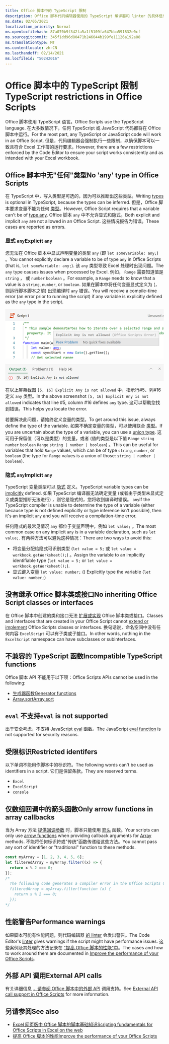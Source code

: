 ```yaml
---
title: Office 脚本中的 TypeScript 限制
description: Office 脚本代码编辑器使用的 TypeScript 编译器和 linter 的具体信息。
ms.date: 02/05/2021
localization_priority: Normal
ms.openlocfilehash: 87a070b9f342fa5a1f5109fa647bba591832e0cf
ms.sourcegitcommit: 345f1dd96d80471b246044b199fe11126a192a88
ms.translationtype: MT
ms.contentlocale: zh-CN
ms.lasthandoff: 02/14/2021
ms.locfileid: "50242016"
---
```

# <a name="typescript-restrictions-in-office-scripts"></a><span data-ttu-id="321cb-103">Office 脚本中的 TypeScript 限制</span><span class="sxs-lookup"><span data-stu-id="321cb-103">TypeScript restrictions in Office Scripts</span></span>

<span data-ttu-id="321cb-104">Office 脚本使用 TypeScript 语言。</span><span class="sxs-lookup"><span data-stu-id="321cb-104">Office Scripts use the TypeScript language.</span></span> <span data-ttu-id="321cb-105">在大多数情况下，任何 TypeScript 或 JavaScript 代码都将在 Office 脚本中运行。</span><span class="sxs-lookup"><span data-stu-id="321cb-105">For the most part, any TypeScript or JavaScript code will work in an Office Script.</span></span> <span data-ttu-id="321cb-106">但是，代码编辑器会强制执行一些限制，以确保脚本可以一致且符合 Excel 工作簿的运行要求。</span><span class="sxs-lookup"><span data-stu-id="321cb-106">However, there are a few restrictions enforced by the Code Editor to ensure your script works consistently and as intended with your Excel workbook.</span></span>

## <a name="no-any-type-in-office-scripts"></a><span data-ttu-id="321cb-107">Office 脚本中无"任何"类型</span><span class="sxs-lookup"><span data-stu-id="321cb-107">No 'any' type in Office Scripts</span></span>

<span data-ttu-id="321cb-108">在[](https://www.typescriptlang.org/docs/handbook/typescript-in-5-minutes.html) TypeScript 中，写入类型是可选的，因为可以推断出这些类型。</span><span class="sxs-lookup"><span data-stu-id="321cb-108">Writing [types](https://www.typescriptlang.org/docs/handbook/typescript-in-5-minutes.html) is optional in TypeScript, because the types can be inferred.</span></span> <span data-ttu-id="321cb-109">但是，Office 脚本要求变量不能为任何 [类型](https://www.typescriptlang.org/docs/handbook/basic-types.html#any)。</span><span class="sxs-lookup"><span data-stu-id="321cb-109">However, Office Script requires that a variable can't be of [type any](https://www.typescriptlang.org/docs/handbook/basic-types.html#any).</span></span> <span data-ttu-id="321cb-110">Office 脚本 `any` 中不允许显式和隐式。</span><span class="sxs-lookup"><span data-stu-id="321cb-110">Both explicit and implicit `any` are not allowed in an Office Script.</span></span> <span data-ttu-id="321cb-111">这些情况报告为错误。</span><span class="sxs-lookup"><span data-stu-id="321cb-111">These cases are reported as errors.</span></span>

### <a name="explicit-any"></a><span data-ttu-id="321cb-112">显式 `any`</span><span class="sxs-lookup"><span data-stu-id="321cb-112">Explicit `any`</span></span>

<span data-ttu-id="321cb-113">您无法在 Office 脚本中显式声明变量的类型 `any` (即 `let someVariable: any;`) 。</span><span class="sxs-lookup"><span data-stu-id="321cb-113">You cannot explicitly declare a variable to be of type `any` in Office Scripts (that is, `let someVariable: any;`).</span></span> <span data-ttu-id="321cb-114">该 `any` 类型导致 Excel 处理时出现问题。</span><span class="sxs-lookup"><span data-stu-id="321cb-114">The `any` type causes issues when processed by Excel.</span></span> <span data-ttu-id="321cb-115">例如， `Range` 需要知道值是 `string` ， 或 `number` `boolean` 。</span><span class="sxs-lookup"><span data-stu-id="321cb-115">For example, a `Range` needs to know that a value is a `string`, `number`, or `boolean`.</span></span> <span data-ttu-id="321cb-116">如果在脚本中将任何变量显式定义为 (，则运行脚本脚本之前) 出现编译时 `any` 错误。</span><span class="sxs-lookup"><span data-stu-id="321cb-116">You will receive a compile-time error (an error prior to running the script) if any variable is explicitly defined as the `any` type in the script.</span></span>

![在代码编辑器的悬停文本中显式显示任何消息](../images/explicit-any-editor-message.png)

![控制台窗口中的显式任何错误](../images/explicit-any-error-message.png)

<span data-ttu-id="321cb-119">在以上屏幕截图 `[5, 16] Explicit Any is not allowed` 中，指示行#5、列#16定义 `any` 类型。</span><span class="sxs-lookup"><span data-stu-id="321cb-119">In the above screenshot `[5, 16] Explicit Any is not allowed` indicates that line #5, column #16 defines `any` type.</span></span> <span data-ttu-id="321cb-120">这可以帮助您找到错误。</span><span class="sxs-lookup"><span data-stu-id="321cb-120">This helps you locate the error.</span></span>

<span data-ttu-id="321cb-121">若要解决此问题，请始终定义变量的类型。</span><span class="sxs-lookup"><span data-stu-id="321cb-121">To get around this issue, always define the type of the variable.</span></span> <span data-ttu-id="321cb-122">如果不确定变量的类型，可以使用联合 [类型](https://www.typescriptlang.org/docs/handbook/unions-and-intersections.html)。</span><span class="sxs-lookup"><span data-stu-id="321cb-122">If you are uncertain about the type of a variable, you can use a [union type](https://www.typescriptlang.org/docs/handbook/unions-and-intersections.html).</span></span> <span data-ttu-id="321cb-123">这可用于保留值（可以是类型）的变量，或者 (值的类型是以下值 `Range` `string` `number` `boolean` `Range` `string | number | boolean`) 。</span><span class="sxs-lookup"><span data-stu-id="321cb-123">This can be useful for variables that hold `Range` values, which can be of type `string`, `number`, or `boolean` (the type for `Range` values is a union of those: `string | number | boolean`).</span></span>

### <a name="implicit-any"></a><span data-ttu-id="321cb-124">隐式 `any`</span><span class="sxs-lookup"><span data-stu-id="321cb-124">Implicit `any`</span></span>

<span data-ttu-id="321cb-125">TypeScript 变量类型可以 [隐式](https://www.typescriptlang.org/docs/handbook/type-inference.html) 定义。</span><span class="sxs-lookup"><span data-stu-id="321cb-125">TypeScript variable types can be [implicitly](https://www.typescriptlang.org/docs/handbook/type-inference.html) defined.</span></span> <span data-ttu-id="321cb-126">如果 TypeScript 编译器无法确定变量 (或者由于类型未显式定义或类型推断无法进行) ，则它是隐式的，您将收到编译时错误。 `any`</span><span class="sxs-lookup"><span data-stu-id="321cb-126">If the TypeScript compiler is unable to determine the type of a variable (either because type is not defined explicitly or type inference isn't possible), then it's an implicit `any` and you will receive a compilation-time error.</span></span>

<span data-ttu-id="321cb-127">任何隐式的最常见情况 `any` 都位于变量声明中，例如 `let value;` 。</span><span class="sxs-lookup"><span data-stu-id="321cb-127">The most common case on any implicit `any` is in a variable declaration, such as `let value;`.</span></span> <span data-ttu-id="321cb-128">有两种方法可以避免这种情况：</span><span class="sxs-lookup"><span data-stu-id="321cb-128">There are two ways to avoid this:</span></span>

* <span data-ttu-id="321cb-129">将变量分配给隐式可识别类型 (`let value = 5;` 或 `let value = workbook.getWorksheet();`) 。</span><span class="sxs-lookup"><span data-stu-id="321cb-129">Assign the variable to an implicitly identifiable type (`let value = 5;` or `let value = workbook.getWorksheet();`).</span></span>
* <span data-ttu-id="321cb-130">显式键入变量 `let value: number;` () </span><span class="sxs-lookup"><span data-stu-id="321cb-130">Explicitly type the variable (`let value: number;`)</span></span>

## <a name="no-inheriting-office-script-classes-or-interfaces"></a><span data-ttu-id="321cb-131">没有继承 Office 脚本类或接口</span><span class="sxs-lookup"><span data-stu-id="321cb-131">No inheriting Office Script classes or interfaces</span></span>

<span data-ttu-id="321cb-132">在 Office 脚本中创建的类和接口无法 [扩展或实现](https://www.typescriptlang.org/docs/handbook/classes.html#inheritance) Office 脚本类或接口。</span><span class="sxs-lookup"><span data-stu-id="321cb-132">Classes and interfaces that are created in your Office Script cannot [extend or implement](https://www.typescriptlang.org/docs/handbook/classes.html#inheritance) Office Scripts classes or interfaces.</span></span> <span data-ttu-id="321cb-133">换句话说，命名空间中没有任何内容 `ExcelScript` 可以有子类或子接口。</span><span class="sxs-lookup"><span data-stu-id="321cb-133">In other words, nothing in the `ExcelScript` namespace can have subclasses or subinterfaces.</span></span>

## <a name="incompatible-typescript-functions"></a><span data-ttu-id="321cb-134">不兼容的 TypeScript 函数</span><span class="sxs-lookup"><span data-stu-id="321cb-134">Incompatible TypeScript functions</span></span>

<span data-ttu-id="321cb-135">Office 脚本 API 不能用于以下项：</span><span class="sxs-lookup"><span data-stu-id="321cb-135">Office Scripts APIs cannot be used in the following:</span></span>

* [<span data-ttu-id="321cb-136">生成器函数</span><span class="sxs-lookup"><span data-stu-id="321cb-136">Generator functions</span></span>](https://developer.mozilla.org/docs/Web/JavaScript/Guide/Iterators_and_Generators#generator_functions)
* [<span data-ttu-id="321cb-137">Array.sort</span><span class="sxs-lookup"><span data-stu-id="321cb-137">Array.sort</span></span>](https://developer.mozilla.org/docs/Web/JavaScript/Reference/Global_Objects/Array/sort)

## <a name="eval-is-not-supported"></a><span data-ttu-id="321cb-138">`eval` 不支持</span><span class="sxs-lookup"><span data-stu-id="321cb-138">`eval` is not supported</span></span>

<span data-ttu-id="321cb-139">出于安全考虑，不支持 JavaScript [eval](https://developer.mozilla.org/docs/Web/JavaScript/Reference/Global_Objects/eval) 函数。</span><span class="sxs-lookup"><span data-stu-id="321cb-139">The JavaScript [eval function](https://developer.mozilla.org/docs/Web/JavaScript/Reference/Global_Objects/eval) is not supported for security reasons.</span></span>

## <a name="restricted-identifers"></a><span data-ttu-id="321cb-140">受限标识</span><span class="sxs-lookup"><span data-stu-id="321cb-140">Restricted identifers</span></span>

<span data-ttu-id="321cb-141">以下单词不能用作脚本中的标识符。</span><span class="sxs-lookup"><span data-stu-id="321cb-141">The following words can't be used as identifiers in a script.</span></span> <span data-ttu-id="321cb-142">它们是保留条款。</span><span class="sxs-lookup"><span data-stu-id="321cb-142">They are reserved terms.</span></span>

* `Excel`
* `ExcelScript`
* `console`

## <a name="only-arrow-functions-in-array-callbacks"></a><span data-ttu-id="321cb-143">仅数组回调中的箭头函数</span><span class="sxs-lookup"><span data-stu-id="321cb-143">Only arrow functions in array callbacks</span></span>

<span data-ttu-id="321cb-144">当为 Array 方法 [提供回调参数](https://developer.mozilla.org/docs/Web/JavaScript/Reference/Functions/Arrow_functions) 时，脚本只能使用 [箭头](https://developer.mozilla.org/docs/Web/JavaScript/Reference/Global_Objects/Array) 函数。</span><span class="sxs-lookup"><span data-stu-id="321cb-144">Your scripts can only use [arrow functions](https://developer.mozilla.org/docs/Web/JavaScript/Reference/Functions/Arrow_functions) when providing callback arguments for [Array](https://developer.mozilla.org/docs/Web/JavaScript/Reference/Global_Objects/Array) methods.</span></span> <span data-ttu-id="321cb-145">不能将任何标识符或"传统"函数传递给这些方法。</span><span class="sxs-lookup"><span data-stu-id="321cb-145">You cannot pass any sort of identifier or "traditional" function to these methods.</span></span>

```typescript
const myArray = [1, 2, 3, 4, 5, 6];
let filteredArray = myArray.filter((x) => {
  return x % 2 === 0;
});
/*
  The following code generates a compiler error in the Office Scripts Code Editor.
  filteredArray = myArray.filter(function (x) {
    return x % 2 === 0;
  });
*/
```

## <a name="performance-warnings"></a><span data-ttu-id="321cb-146">性能警告</span><span class="sxs-lookup"><span data-stu-id="321cb-146">Performance warnings</span></span>

<span data-ttu-id="321cb-147">如果脚本可能有性能问题，则代码编辑器 [的 linter](https://wikipedia.org/wiki/Lint_(software)) 会发出警告。</span><span class="sxs-lookup"><span data-stu-id="321cb-147">The Code Editor's [linter](https://wikipedia.org/wiki/Lint_(software)) gives warnings if the script might have performance issues.</span></span> <span data-ttu-id="321cb-148">这些案例及其处理的方法记录在 ["提高 Office 脚本的性能"中](web-client-performance.md)。</span><span class="sxs-lookup"><span data-stu-id="321cb-148">The cases and how to work around them are documented in [Improve the performance of your Office Scripts](web-client-performance.md).</span></span>

## <a name="external-api-calls"></a><span data-ttu-id="321cb-149">外部 API 调用</span><span class="sxs-lookup"><span data-stu-id="321cb-149">External API calls</span></span>

<span data-ttu-id="321cb-150">有关详细信息 [，请参阅 Office 脚本中的外部 API](external-calls.md) 调用支持。</span><span class="sxs-lookup"><span data-stu-id="321cb-150">See [External API call support in Office Scripts](external-calls.md) for more information.</span></span>

## <a name="see-also"></a><span data-ttu-id="321cb-151">另请参阅</span><span class="sxs-lookup"><span data-stu-id="321cb-151">See also</span></span>

* [<span data-ttu-id="321cb-152">Excel 网页版中 Office 脚本的脚本基础知识</span><span class="sxs-lookup"><span data-stu-id="321cb-152">Scripting fundamentals for Office Scripts in Excel on the web</span></span>](scripting-fundamentals.md)
* [<span data-ttu-id="321cb-153">提高 Office 脚本的性能</span><span class="sxs-lookup"><span data-stu-id="321cb-153">Improve the performance of your Office Scripts</span></span>](web-client-performance.md)

